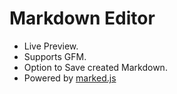 # Markdown Editor

- Live Preview.
- Supports GFM.
- Option to Save created Markdown.
- Powered by [marked.js](https://marked.js.org)
